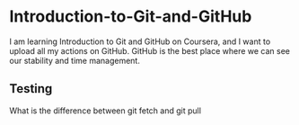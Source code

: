 # Introduction-to-Git-and-GitHub
I am learning Introduction to Git and GitHub on Coursera, and I want to upload all my actions on GitHub. GitHub is the best place where we can see our stability and time management.

## Testing

What is the difference between git fetch and git pull
